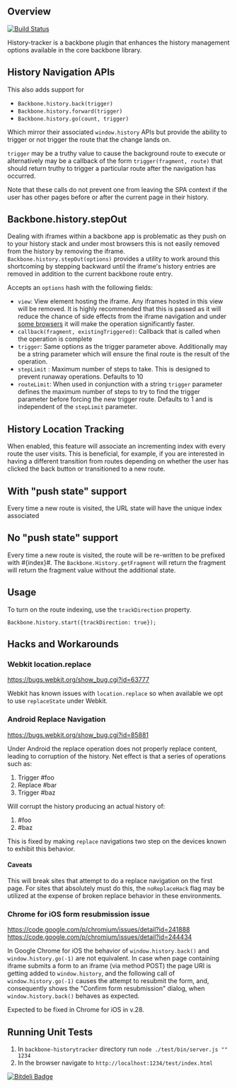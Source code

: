 Overview
--------

[![Build Status](https://secure.travis-ci.org/walmartlabs/backbone-historytracker.png?branch=master)](http://travis-ci.org/walmartlabs/backbone-historytracker)

History-tracker is a backbone plugin that enhances the history management options available in the
core backbone library.

## History Navigation APIs

This also adds support for

* `Backbone.history.back(trigger)`
* `Backbone.history.forward(trigger)`
* `Backbone.history.go(count, trigger)`

Which mirror their associated `window.history` APIs but provide the ability to trigger or not
trigger the route that the change lands on.

`trigger` may be a truthy value to cause the background route to execute or alternatively may be a
callback of the form `trigger(fragment, route)` that should return truthy to trigger a particular
route after the navigation has occurred.

Note that these calls do not prevent one from leaving the SPA context if the user has other pages
before or after the current page in their history.

## Backbone.history.stepOut

Dealing with iframes within a backbone app is problematic as they push on to your history stack and
under most browsers this is not easily removed from the history by removing the iframe.
`Backbone.history.stepOut(options)` provides a utility to work around this shortcoming by stepping
backward until the iframe's history entries are removed in addition to the current backbone route
entry.

Accepts an `options` hash with the following fields:

* `view`: View element hosting the iframe.
    Any iframes hosted in this view will be removed. It is highly recommended that this is
    passed as it will reduce the chance of side effects from the iframe navigation and
    under [some browsers](https://bugzilla.mozilla.org/show_bug.cgi?id=293417) it will make the
    operation significantly faster.
* `callback(fragment, existingTriggered)`: Callback that is called when the operation is complete
* `trigger`: Same options as the trigger parameter above. Additionally may be a string parameter
    which will ensure the final route is the result of the operation.
* `stepLimit` : Maximum number of steps to take.
    This is designed to prevent runaway operations. Defaults to 10
* `routeLimit`: When used in conjunction with a string `trigger` parameter defines the maximum
    number of steps to try to find the trigger parameter before forcing the new trigger route.
    Defaults to 1 and is independent of the `stepLimit` parameter.

## History Location Tracking

When enabled, this feature will associate an incrementing index with every route the user
visits.  This is beneficial, for example, if you are interested in having a different transition
from routes depending on whether the user has clicked the back button or transitioned to a new
route.

With "push state" support
-------------------------
Every time a new route is visited, the URL state will have the unique index associated

No "push state" support
-----------------------
Every time a new route is visited, the route will be re-written to be prefixed with #{index}#.
The `Backbone.History.getFragment` will return the fragment will return the fragment value without
the additional state.

Usage
-----
To turn on the route indexing, use the `trackDirection` property.

    Backbone.history.start({trackDirection: true});

## Hacks and Workarounds

### Webkit location.replace

https://bugs.webkit.org/show_bug.cgi?id=63777

Webkit has known issues with `location.replace` so when available we opt to use `replaceState`
under Webkit.

### Android Replace Navigation

https://bugs.webkit.org/show_bug.cgi?id=85881

Under Android the replace operation does not properly replace content, leading to corruption of the
history. Net effect is that a series of operations such as:

1. Trigger #foo
2. Replace #bar
3. Trigger #baz

Will corrupt the history producing an actual history of:

1. #foo
2. #baz

This is fixed by making `replace` navigations two step on the devices known to exhibit this behavior.

#### Caveats

This will break sites that attempt to do a replace navigation on the first page. For sites that
absolutely must do this, the `noReplaceHack` flag may be utilized at the expense of broken replace
behavior in these environments.

### Chrome for iOS form resubmission issue

https://code.google.com/p/chromium/issues/detail?id=241888
https://code.google.com/p/chromium/issues/detail?id=244434

In Google Chrome for iOS the behavior of `window.history.back()` and `window.history.go(-1)` are
not equivalent. In case when page containing iframe submits a form to an iframe (via method POST)
the page URI is getting added to `window.history`, and the following call of `window.history.go(-1)`
causes the attempt to resubmit the form, and, consequently shows the "Confirm form resubmission" 
dialog, when `window.history.back()` behaves as expected.

Expected to be fixed in Chrome for iOS in v.28.

## Running Unit Tests

1. In `backbone-historytracker` directory run `node ./test/bin/server.js "" 1234`
2. In the browser navigate to `http://localhost:1234/test/index.html`


[![Bitdeli Badge](https://d2weczhvl823v0.cloudfront.net/walmartlabs/backbone-historytracker/trend.png)](https://bitdeli.com/free "Bitdeli Badge")

